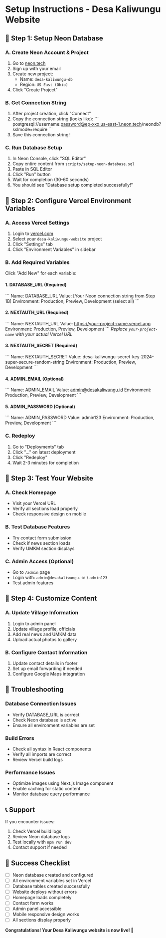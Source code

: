 # Setup Instructions - Desa Kaliwungu Website

## 🎯 Step 1: Setup Neon Database

### A. Create Neon Account & Project
1. Go to [neon.tech](https://neon.tech)
2. Sign up with your email
3. Create new project:
   - Name: `desa-kaliwungu-db`
   - Region: `US East (Ohio)`
4. Click "Create Project"

### B. Get Connection String
1. After project creation, click "Connect"
2. Copy the connection string (looks like):
   \`\`\`
   postgresql://username:password@ep-xxx.us-east-1.neon.tech/neondb?sslmode=require
   \`\`\`
3. Save this connection string!

### C. Run Database Setup
1. In Neon Console, click "SQL Editor"
2. Copy entire content from `scripts/setup-neon-database.sql`
3. Paste in SQL Editor
4. Click "Run" button
5. Wait for completion (30-60 seconds)
6. You should see "Database setup completed successfully!"

## 🎯 Step 2: Configure Vercel Environment Variables

### A. Access Vercel Settings
1. Login to [vercel.com](https://vercel.com)
2. Select your `desa-kaliwungu-website` project
3. Click "Settings" tab
4. Click "Environment Variables" in sidebar

### B. Add Required Variables

Click "Add New" for each variable:

#### 1. DATABASE_URL (Required)
\`\`\`
Name: DATABASE_URL
Value: [Your Neon connection string from Step 1B]
Environment: Production, Preview, Development (select all)
\`\`\`

#### 2. NEXTAUTH_URL (Required)
\`\`\`
Name: NEXTAUTH_URL
Value: https://your-project-name.vercel.app
Environment: Production, Preview, Development
\`\`\`
*Replace `your-project-name` with your actual Vercel URL*

#### 3. NEXTAUTH_SECRET (Required)
\`\`\`
Name: NEXTAUTH_SECRET
Value: desa-kaliwungu-secret-key-2024-super-secure-random-string
Environment: Production, Preview, Development
\`\`\`

#### 4. ADMIN_EMAIL (Optional)
\`\`\`
Name: ADMIN_EMAIL
Value: admin@desakaliwungu.id
Environment: Production, Preview, Development
\`\`\`

#### 5. ADMIN_PASSWORD (Optional)
\`\`\`
Name: ADMIN_PASSWORD
Value: admin123
Environment: Production, Preview, Development
\`\`\`

### C. Redeploy
1. Go to "Deployments" tab
2. Click "..." on latest deployment
3. Click "Redeploy"
4. Wait 2-3 minutes for completion

## 🎯 Step 3: Test Your Website

### A. Check Homepage
- Visit your Vercel URL
- Verify all sections load properly
- Check responsive design on mobile

### B. Test Database Features
- Try contact form submission
- Check if news section loads
- Verify UMKM section displays

### C. Admin Access (Optional)
- Go to `/admin` page
- Login with: `admin@desakaliwungu.id` / `admin123`
- Test admin features

## 🎯 Step 4: Customize Content

### A. Update Village Information
1. Login to admin panel
2. Update village profile, officials
3. Add real news and UMKM data
4. Upload actual photos to gallery

### B. Configure Contact Information
1. Update contact details in footer
2. Set up email forwarding if needed
3. Configure Google Maps integration

## 🔧 Troubleshooting

### Database Connection Issues
- Verify DATABASE_URL is correct
- Check Neon database is active
- Ensure all environment variables are set

### Build Errors
- Check all syntax in React components
- Verify all imports are correct
- Review Vercel build logs

### Performance Issues
- Optimize images using Next.js Image component
- Enable caching for static content
- Monitor database query performance

## 📞 Support

If you encounter issues:
1. Check Vercel build logs
2. Review Neon database logs
3. Test locally with `npm run dev`
4. Contact support if needed

## 🎉 Success Checklist

- [ ] Neon database created and configured
- [ ] All environment variables set in Vercel
- [ ] Database tables created successfully
- [ ] Website deploys without errors
- [ ] Homepage loads completely
- [ ] Contact form works
- [ ] Admin panel accessible
- [ ] Mobile responsive design works
- [ ] All sections display properly

**Congratulations! Your Desa Kaliwungu website is now live! 🚀**
